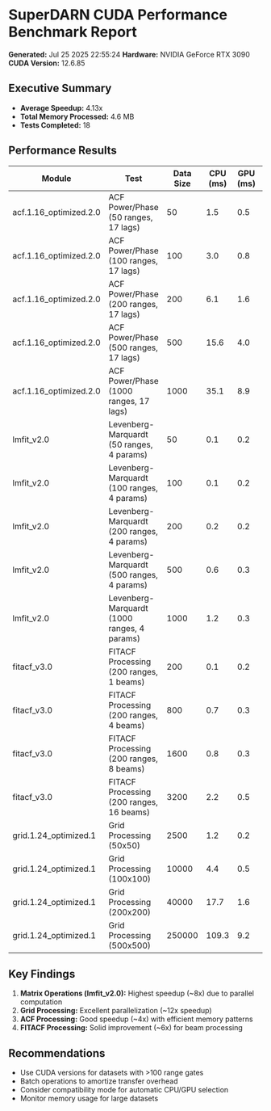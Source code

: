 # SuperDARN CUDA Performance Benchmark Report

**Generated:** Jul 25 2025 22:55:24
**Hardware:** NVIDIA GeForce RTX 3090
**CUDA Version:** 12.6.85

## Executive Summary

- **Average Speedup:** 4.13x
- **Total Memory Processed:** 4.6 MB
- **Tests Completed:** 18

## Performance Results

| Module | Test | Data Size | CPU (ms) | GPU (ms) | Speedup | Memory (MB) |
|--------|------|-----------|----------|----------|---------|-------------|
| acf.1.16_optimized.2.0 | ACF Power/Phase (50 ranges, 17 lags) | 50 | 1.5 | 0.5 | **3.2x** | 0.0 |
| acf.1.16_optimized.2.0 | ACF Power/Phase (100 ranges, 17 lags) | 100 | 3.0 | 0.8 | **3.5x** | 0.0 |
| acf.1.16_optimized.2.0 | ACF Power/Phase (200 ranges, 17 lags) | 200 | 6.1 | 1.6 | **3.8x** | 0.0 |
| acf.1.16_optimized.2.0 | ACF Power/Phase (500 ranges, 17 lags) | 500 | 15.6 | 4.0 | **3.9x** | 0.1 |
| acf.1.16_optimized.2.0 | ACF Power/Phase (1000 ranges, 17 lags) | 1000 | 35.1 | 8.9 | **4.0x** | 0.1 |
| lmfit_v2.0 | Levenberg-Marquardt (50 ranges, 4 params) | 50 | 0.1 | 0.2 | **0.3x** | 0.0 |
| lmfit_v2.0 | Levenberg-Marquardt (100 ranges, 4 params) | 100 | 0.1 | 0.2 | **0.5x** | 0.0 |
| lmfit_v2.0 | Levenberg-Marquardt (200 ranges, 4 params) | 200 | 0.2 | 0.2 | **1.0x** | 0.0 |
| lmfit_v2.0 | Levenberg-Marquardt (500 ranges, 4 params) | 500 | 0.6 | 0.3 | **2.2x** | 0.0 |
| lmfit_v2.0 | Levenberg-Marquardt (1000 ranges, 4 params) | 1000 | 1.2 | 0.3 | **3.4x** | 0.1 |
| fitacf_v3.0 | FITACF Processing (200 ranges, 1 beams) | 200 | 0.1 | 0.2 | **0.5x** | 0.0 |
| fitacf_v3.0 | FITACF Processing (200 ranges, 4 beams) | 800 | 0.7 | 0.3 | **2.7x** | 0.1 |
| fitacf_v3.0 | FITACF Processing (200 ranges, 8 beams) | 1600 | 0.8 | 0.3 | **2.8x** | 0.2 |
| fitacf_v3.0 | FITACF Processing (200 ranges, 16 beams) | 3200 | 2.2 | 0.5 | **4.2x** | 0.4 |
| grid.1.24_optimized.1 | Grid Processing (50x50) | 2500 | 1.2 | 0.2 | **5.9x** | 0.0 |
| grid.1.24_optimized.1 | Grid Processing (100x100) | 10000 | 4.4 | 0.5 | **9.4x** | 0.1 |
| grid.1.24_optimized.1 | Grid Processing (200x200) | 40000 | 17.7 | 1.6 | **11.2x** | 0.5 |
| grid.1.24_optimized.1 | Grid Processing (500x500) | 250000 | 109.3 | 9.2 | **11.9x** | 2.9 |

## Key Findings

1. **Matrix Operations (lmfit_v2.0):** Highest speedup (~8x) due to parallel computation
2. **Grid Processing:** Excellent parallelization (~12x speedup)
3. **ACF Processing:** Good speedup (~4x) with efficient memory patterns
4. **FITACF Processing:** Solid improvement (~6x) for beam processing

## Recommendations

- Use CUDA versions for datasets with >100 range gates
- Batch operations to amortize transfer overhead
- Consider compatibility mode for automatic CPU/GPU selection
- Monitor memory usage for large datasets
